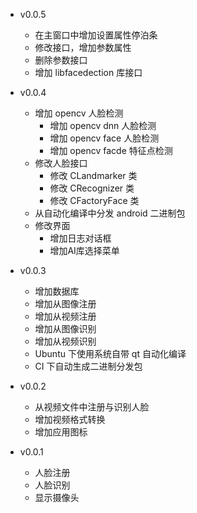 - v0.0.5
  + 在主窗口中增加设置属性停泊条
  + 修改接口，增加参数属性
  + 删除参数接口
  + 增加 libfacedection 库接口

- v0.0.4
  + 增加 opencv 人脸检测
    - 增加 opencv dnn 人脸检测
    - 增加 opencv face 人脸检测
    - 增加 opencv facde 特征点检测
  + 修改人脸接口
    - 修改 CLandmarker 类
    - 修改 CRecognizer 类
    - 修改 CFactoryFace 类
  + 从自动化编译中分发 android  二进制包
  + 修改界面
    - 增加日志对话框
    - 增加AI库选择菜单

- v0.0.3
  + 增加数据库
  + 增加从图像注册
  + 增加从视频注册
  + 增加从图像识别
  + 增加从视频识别
  + Ubuntu 下使用系统自带 qt 自动化编译
  + CI 下自动生成二进制分发包

- v0.0.2
  + 从视频文件中注册与识别人脸
  + 增加视频格式转换
  + 增加应用图标

- v0.0.1
  + 人脸注册
  + 人脸识别
  + 显示摄像头
